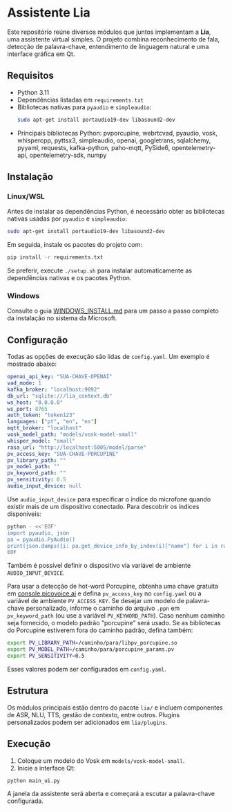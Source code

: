 # Assistente Lia

Este repositório reúne diversos módulos que juntos implementam a **Lia**, uma assistente virtual simples. O projeto combina reconhecimento de fala, detecção de palavra-chave, entendimento de linguagem natural e uma interface gráfica em Qt.

## Requisitos

- Python 3.11
- Dependências listadas em `requirements.txt`
- Bibliotecas nativas para `pyaudio` e `simpleaudio`:
  ```bash
  sudo apt-get install portaudio19-dev libasound2-dev
  ```
- Principais bibliotecas Python:
  pvporcupine, webrtcvad, pyaudio, vosk,
  whispercpp, pyttsx3, simpleaudio, openai,
  googletrans, sqlalchemy, pyyaml, requests,
  kafka-python, paho-mqtt, PySide6,
  opentelemetry-api, opentelemetry-sdk,
  numpy

## Instalação

### Linux/WSL

Antes de instalar as dependências Python, é necessário obter as bibliotecas nativas usadas por
`pyaudio` e `simpleaudio`:

```bash
sudo apt-get install portaudio19-dev libasound2-dev
```

Em seguida, instale os pacotes do projeto com:

```bash
pip install -r requirements.txt
```

Se preferir, execute `./setup.sh` para instalar automaticamente as dependências
nativas e os pacotes Python.

### Windows

Consulte o guia [WINDOWS_INSTALL.md](WINDOWS_INSTALL.md) para um passo a passo
completo da instalação no sistema da Microsoft.

## Configuração

Todas as opções de execução são lidas de `config.yaml`. Um exemplo é mostrado abaixo:

```yaml
openai_api_key: "SUA-CHAVE-OPENAI"
vad_mode: 1
kafka_broker: "localhost:9092"
db_url: "sqlite:///lia_context.db"
ws_host: "0.0.0.0"
ws_port: 8765
auth_token: "token123"
languages: ["pt", "en", "es"]
mqtt_broker: "localhost"
vosk_model_path: "models/vosk-model-small"
whisper_model: "small"
rasa_url: "http://localhost:5005/model/parse"
pv_access_key: "SUA-CHAVE-PORCUPINE"
pv_library_path: ""
pv_model_path: ""
pv_keyword_path: ""
pv_sensitivity: 0.5
audio_input_device: null
```

Use `audio_input_device` para especificar o índice do microfone quando existir
mais de um dispositivo conectado. Para descobrir os índices disponíveis:

```bash
python - <<'EOF'
import pyaudio, json
pa = pyaudio.PyAudio()
print(json.dumps({i: pa.get_device_info_by_index(i)["name"] for i in range(pa.get_device_count())}, indent=2))
EOF
```
Também é possível definir o dispositivo via variável de ambiente `AUDIO_INPUT_DEVICE`.

Para usar a detecção de hot-word Porcupine, obtenha uma chave gratuita em
[console.picovoice.ai](https://console.picovoice.ai/) e defina `pv_access_key`
no `config.yaml` ou a variável de ambiente `PV_ACCESS_KEY`.
Se desejar um modelo de palavra-chave personalizado, informe o caminho do
arquivo `.ppn` em `pv_keyword_path` (ou use a variável `PV_KEYWORD_PATH`).
Caso nenhum caminho seja fornecido, o modelo padrão "porcupine" será usado.
Se as bibliotecas do Porcupine estiverem fora do caminho padrão, defina também:
```bash
export PV_LIBRARY_PATH=/caminho/para/libpv_porcupine.so
export PV_MODEL_PATH=/caminho/para/porcupine_params.pv
export PV_SENSITIVITY=0.5
```
Esses valores podem ser configurados em `config.yaml`.


## Estrutura

Os módulos principais estão dentro do pacote `lia/` e incluem componentes de ASR, NLU, TTS, gestão de contexto, entre outros. Plugins personalizados podem ser adicionados em `lia/plugins`.

## Execução

1. Coloque um modelo do Vosk em `models/vosk-model-small`.
2. Inicie a interface Qt:

```bash
python main_ui.py
```

A janela da assistente será aberta e começará a escutar a palavra-chave configurada.
